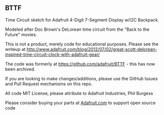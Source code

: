 ## BTTF

Time Circuit sketch for Adafruit 4-Digit 7-Segment Display w/I2C Backpack.

Modeled after Doc Brown's DeLorean time circuit from the "Back to the Future" movies. 

This is not a product, merely code for educational purposes. Please see the writeup at 
http://www.adafruit.com/blog/2012/07/02/great-scott-delorean-inspired-time-circuit-clock-with-adafruit-gear/

The code was formerly at https://github.com/adafruit/BTTF - this has now been archived.

If you are looking to make changes/additions, please use the GitHub Issues and Pull Request mechanisms on this repo.

All code MIT License, please attribute to Adafruit Industries, Phil Burgess

Please consider buying your parts at [Adafruit.com](https://www.adafruit.com) to support open source code
